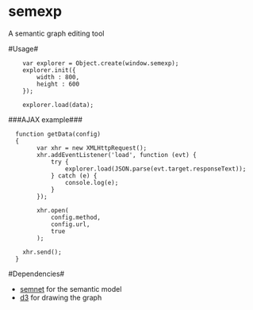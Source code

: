 semexp
======

A semantic graph editing tool

#Usage#
```	
	var explorer = Object.create(window.semexp);
	explorer.init({
		width : 800,
		height : 600
	});

	explorer.load(data);
```
###AJAX example###
```
  function getData(config)
  {
		var xhr = new XMLHttpRequest();
		xhr.addEventListener('load', function (evt) {
			try {
				explorer.load(JSON.parse(evt.target.responseText));
			} catch (e) {
				console.log(e);
			}
		});

		xhr.open(
			config.method,
			config.url,
			true
		);

  	xhr.send();
  }
```
	
#Dependencies#
* [semnet](https://github.com/asciimoo/semnet) for the semantic model
* [d3](https://github.com/mbostock/d3) for drawing the graph
